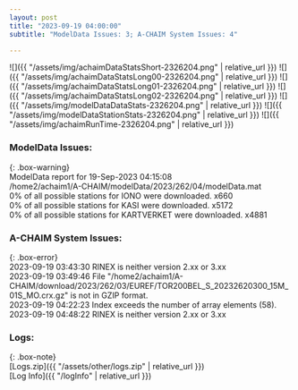 ```yaml
---
layout: post
title: "2023-09-19 04:00:00"
subtitle: "ModelData Issues: 3; A-CHAIM System Issues: 4"

---
```


![]({{ "/assets/img/achaimDataStatsShort-2326204.png" | relative_url }})
![]({{ "/assets/img/achaimDataStatsLong00-2326204.png" | relative_url }})
![]({{ "/assets/img/achaimDataStatsLong01-2326204.png" | relative_url }})
![]({{ "/assets/img/achaimDataStatsLong02-2326204.png" | relative_url }})
![]({{ "/assets/img/modelDataDataStats-2326204.png" | relative_url }})
![]({{ "/assets/img/modelDataStationStats-2326204.png" | relative_url }})
![]({{ "/assets/img/achaimRunTime-2326204.png" | relative_url }})


### ModelData Issues:  
  
{: .box-warning}  
 ModelData report for 19-Sep-2023 04:15:08   
 /home2/achaim1/A-CHAIM/modelData/2023/262/04/modelData.mat   
 0% of all possible stations for IONO were downloaded. x660   
 0% of all possible stations for KASI were downloaded. x5172   
 0% of all possible stations for KARTVERKET were downloaded. x4881   
  
### A-CHAIM System Issues:  
  
{: .box-error}  
2023-09-19 03:43:30 RINEX is neither version 2.xx or 3.xx  
2023-09-19 03:49:46 File "/home2/achaim1/A-CHAIM/download/2023/262/03/EUREF/TOR200BEL_S_20232620300_15M_01S_MO.crx.gz" is not in GZIP format.  
2023-09-19 04:22:23 Index exceeds the number of array elements (58).  
2023-09-19 04:48:22 RINEX is neither version 2.xx or 3.xx  

### Logs:  
  
{: .box-note}  
[Logs.zip]({{ "/assets/other/logs.zip" | relative_url }})  
[Log Info]({{ "/logInfo" | relative_url }})  
